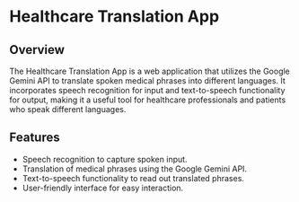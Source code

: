 # Healthcare Translation App

## Overview
The Healthcare Translation App is a web application that utilizes the Google Gemini API to translate spoken medical phrases into different languages. It incorporates speech recognition for input and text-to-speech functionality for output, making it a useful tool for healthcare professionals and patients who speak different languages.

## Features
- Speech recognition to capture spoken input.
- Translation of medical phrases using the Google Gemini API.
- Text-to-speech functionality to read out translated phrases.
- User-friendly interface for easy interaction.